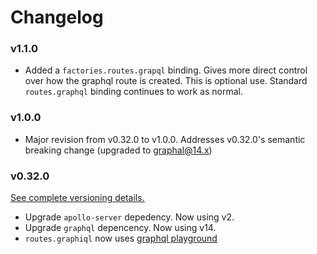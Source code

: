 # Changelog

### v1.1.0

- Added a `factories.routes.grapql` binding. Gives more direct control over how the graphql route is created. This is optional use. Standard `routes.graphql` binding
continues to work as normal. 

### v1.0.0

- Major revision from v0.32.0 to v1.0.0. Addresses v0.32.0's semantic breaking change (upgraded to graphal@14.x)

### v0.32.0

[See complete versioning details.](https://github.com/globality-corp/nodule-graphql/commit/e8d251f39d0263e495cae8c99e86179808584019)

- Upgrade `apollo-server` depedency. Now using v2.
- Upgrade `graphql` depencency. Now using v14.
- `routes.graphiql` now uses [graphql playground](https://github.com/prisma-labs/graphql-playground) 
